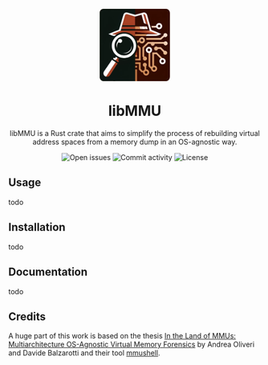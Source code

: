 <p align="center" width="100%">
    <img src="assets/libmmu.webp" alt="libMMU logo" style="width: 10em; height: auto;">
</p>
<h1 align="center">libMMU</h1>
<p align="center">libMMU is a Rust crate that aims to simplify the process of rebuilding virtual address spaces from a memory dump in an OS-agnostic way.<p>
<div align="center">
    <img alt="Open issues"     src="https://img.shields.io/github/issues/Memoscopy/libMMU?style=for-the-badge&color=%23973B21&labelColor=%230C1510">
    <img alt="Commit activity" src="https://img.shields.io/github/commit-activity/w/Memoscopy/libMMU?style=for-the-badge&color=%23973B21&labelColor=%230C1510">
    <img alt="License"         src="https://img.shields.io/github/license/Memoscopy/libMMU?style=for-the-badge&color=%23973B21&labelColor=%230C1510">
</div>

## Usage

todo

## Installation

todo

## Documentation

todo

## Credits

A huge part of this work is based on the thesis [In the Land of MMUs: Multiarchitecture OS-Agnostic Virtual Memory Forensics](https://www.s3.eurecom.fr/docs/tops22_oliveri.pdf) by Andrea Oliveri and Davide Balzarotti and their tool [mmushell](https://github.com/eurecom-s3/mmushell).
